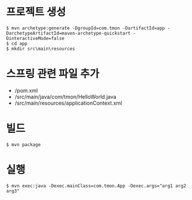 
# 프로젝트 생성


```
$ mvn archetype:generate -DgroupId=com.tmon -DartifactId=app -DarchetypeArtifactId=maven-archetype-quickstart -DinteractiveMode=false
$ cd app 
$ mkdir src\main\resources
```

# 스프링 관련 파일 추가

+ /pom.xml
+ /src/main/java/com/tmon/HelloWorld.java
+ /src/main/resources/applicationContext.xml


# 빌드

```
$ mvn package
```

# 실행

```
$ mvn exec:java -Dexec.mainClass=com.tmon.App -Dexec.args="arg1 arg2 arg3"
```


